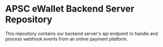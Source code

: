 # APSC eWallet Backend Server Repository
This repository contains our backend server's api endpoint to handle and process webhook events from an online payment platform.
